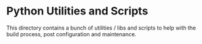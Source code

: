 # Python Utilities and Scripts


This directory contains a bunch of utilities / libs and scripts to help with the build process, 
post configuration and maintenance. 
